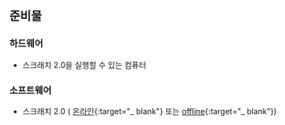 ## 준비물

### 하드웨어

+ 스크래치 2.0을 실행할 수 있는 컴퓨터

### 소프트웨어

+ 스크래치 2.0 ( [온라인](https://scratch.mit.edu/projects/editor/){:target="_ blank"} 또는 [offline](https://scratch.mit.edu/scratch2download/){:target="_ blank"})